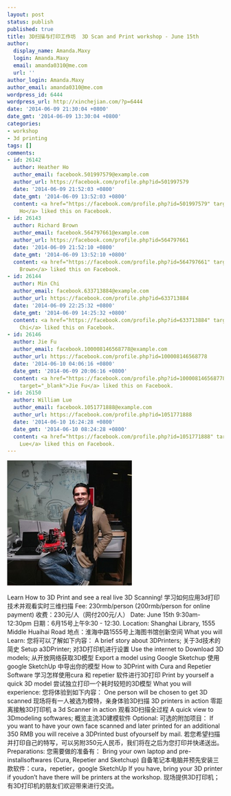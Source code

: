 ```yaml
---
layout: post
status: publish
published: true
title: 3D扫描与打印工作坊  3D Scan and Print workshop - June 15th
author:
  display_name: Amanda.Maxy
  login: Amanda.Maxy
  email: amanda0310@me.com
  url: ''
author_login: Amanda.Maxy
author_email: amanda0310@me.com
wordpress_id: 6444
wordpress_url: http://xinchejian.com/?p=6444
date: '2014-06-09 21:30:04 +0800'
date_gmt: '2014-06-09 13:30:04 +0800'
categories:
- workshop
- 3d printing
tags: []
comments:
- id: 26142
  author: Heather Ho
  author_email: facebook.501997579@example.com
  author_url: https://facebook.com/profile.php?id=501997579
  date: '2014-06-09 21:52:03 +0800'
  date_gmt: '2014-06-09 13:52:03 +0800'
  content: <a href="https://facebook.com/profile.php?id=501997579" target="_blank">Heather
    Ho</a> liked this on Facebook.
- id: 26143
  author: Richard Brown
  author_email: facebook.564797661@example.com
  author_url: https://facebook.com/profile.php?id=564797661
  date: '2014-06-09 21:52:10 +0800'
  date_gmt: '2014-06-09 13:52:10 +0800'
  content: <a href="https://facebook.com/profile.php?id=564797661" target="_blank">Richard
    Brown</a> liked this on Facebook.
- id: 26144
  author: Min Chi
  author_email: facebook.633713884@example.com
  author_url: https://facebook.com/profile.php?id=633713884
  date: '2014-06-09 22:25:32 +0800'
  date_gmt: '2014-06-09 14:25:32 +0800'
  content: <a href="https://facebook.com/profile.php?id=633713884" target="_blank">Min
    Chi</a> liked this on Facebook.
- id: 26146
  author: Jie Fu
  author_email: facebook.100008146568778@example.com
  author_url: https://facebook.com/profile.php?id=100008146568778
  date: '2014-06-10 04:06:16 +0800'
  date_gmt: '2014-06-09 20:06:16 +0800'
  content: <a href="https://facebook.com/profile.php?id=100008146568778"
    target="_blank">Jie Fu</a> liked this on Facebook.
- id: 26150
  author: William Lue
  author_email: facebook.1051771888@example.com
  author_url: https://facebook.com/profile.php?id=1051771888
  date: '2014-06-10 16:24:28 +0800'
  date_gmt: '2014-06-10 08:24:28 +0800'
  content: <a href="https://facebook.com/profile.php?id=1051771888" target="_blank">William
    Lue</a> liked this on Facebook.
---
```

<p><a href="/uploads/2013/04/untitled5.jpg"><img class="aligncenter size-thumbnail wp-image-4636" src="/uploads/2013/04/untitled5-290x290.jpg" alt="untitled.jpg" width="290" height="290" /></a></p>
<p>Learn How to 3D Print and see a real live 3D Scanning! 学习如何应用3d打印技术并观看实时三维扫描 Fee: 230rmb/person (200rmb/person for online payment) 收费：230元/人（网付200元/人） Date: June 15th 9:30am- 12:30pm 日期：6月15号上午9:30 - 12:30. Location: Shanghai Library, 1555 Middle Huaihai Road 地点：淮海中路1555号上海图书馆创新空间 What you will Learn: 您将可以了解如下内容： A brief story about 3DPrinters; 关于3d技术的简史 Setup a3DPrinter; 对3D打印机进行设置 Use the internet to Download 3D models; 从开放网络获取3D模型 Export a model using Google Sketchup 使用 google SketchUp 中导出你的模型 How to 3DPrint with Cura and Repetier Software 学习怎样使用cura 和 repetier 软件进行3D打印 Print by yourself a quick 3D model 尝试独立打印一个耗时较短的3D模型 What you will experience: 您将体验到如下内容： One person will be chosen to get 3D scanned 现场将有一人被选为模特，亲身体验3D扫描 3D printers in action 零距离接触3D打印机 a 3d Scanner in action 观看3D扫描全过程 A quick view to 3Dmodeling softwares; 概览主流3D建模软件 Optional: 可选的附加项目： If you want to have your own face scanned and later printed for an additional 350 RMB you will receive a 3DPrinted bust ofyourself by mail. 若您希望扫描并打印自己的特写，可以另附350元人民币，我们将在之后为您打印并快递送出。 Preparations: 您需要做的准备有： Bring your own laptop and pre-installsoftwares (Cura, Repetier and Sketchup) 自备笔记本电脑并预先安装三款软件：cura，repetier，google SketchUp If you have, bring your 3D printer if youdon&rsquo;t have there will be printers at the workshop. 现场提供3D打印机；有3D打印机的朋友们欢迎带来进行交流。</p>
